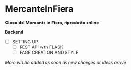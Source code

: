 # MercanteInFiera

**Gioco del Mercante in Fiera, riprodotto online**

**Backend**
- [ ] SETTING UP
	- [ ] REST API with FLASK
	- [ ] PAGE CREATION AND STYLE

_More will be added as soon as new changes or ideas arrive_
